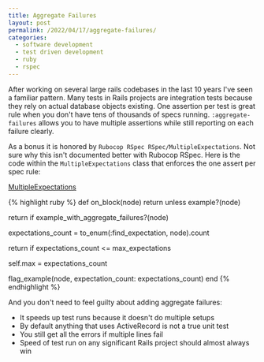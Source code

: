 ```yaml
---
title: Aggregate Failures
layout: post
permalink: /2022/04/17/aggregate-failures/
categories:
  - software development
  - test driven development
  - ruby
  - rspec
---
```


After working on several large rails codebases in the last 10 years I've seen a familiar pattern.
Many tests in Rails projects are integration tests because they rely on actual database objects existing.
One assertion per test is great rule when you don't have tens of thousands of specs running. `:aggregate-failures`
allows you to have multiple assertions while still reporting on each failure clearly.

As a bonus it is honored by `Rubocop RSpec RSpec/MultipleExpectations`. Not sure why this isn't
documented better with Rubocop RSpec. Here is the code within the `MultipleExpectations` class that
enforces the one assert per spec rule:

[MultipleExpectations](https://github.com/rubocop/rubocop-rspec/blob/master/lib/rubocop/cop/rspec/multiple_expectations.rb)

{% highlight ruby %}
def on_block(node)
  return unless example?(node)

  return if example_with_aggregate_failures?(node)

  expectations_count = to_enum(:find_expectation, node).count

  return if expectations_count <= max_expectations

  self.max = expectations_count

  flag_example(node, expectation_count: expectations_count)
end
{% endhighlight %}

And you don't need to feel guilty about adding aggregate failures:

- It speeds up test runs because it doesn't do multiple setups
- By default anything that uses ActiveRecord is not a true unit test
- You still get all the errors if multiple lines fail
- Speed of test run on any significant Rails project should almost always win
